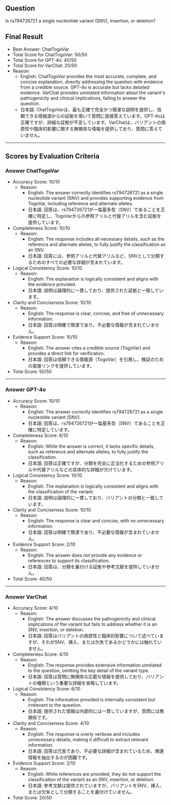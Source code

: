 ## Question

Is rs794726721 a single nucleotide variant (SNV), insertion, or deletion?

## Final Result

- Best Answer: ChatTogoVar
- Total Score for ChatTogoVar: 50/50
- Total Score for GPT-4o: 40/50
- Total Score for VarChat: 20/50
- Reason:
  - English: ChatTogoVar provides the most accurate, complete, and concise explanation, directly addressing the question with evidence from a credible source. GPT-4o is accurate but lacks detailed evidence. VarChat provides unrelated information about the variant's pathogenicity and clinical implications, failing to answer the question.
  - 日本語: ChatTogoVarは、最も正確で完全かつ簡潔な説明を提供し、信頼できる情報源からの証拠を用いて質問に直接答えています。GPT-4oは正確ですが、詳細な証拠が不足しています。VarChatは、バリアントの病原性や臨床的影響に関する無関係な情報を提供しており、質問に答えていません。

---

## Scores by Evaluation Criteria

### Answer ChatTogoVar
- Accuracy Score: 10/10
  - Reason: 
    - English: The answer correctly identifies rs794726721 as a single nucleotide variant (SNV) and provides supporting evidence from TogoVar, including reference and alternate alleles.
    - 日本語: 回答は、rs794726721が一塩基多型（SNV）であることを正確に特定し、TogoVarからの参照アリルと代替アリルを含む証拠を提供しています。
- Completeness Score: 10/10
  - Reason: 
    - English: The response includes all necessary details, such as the reference and alternate alleles, to fully justify the classification as an SNV.
    - 日本語: 回答には、参照アリルと代替アリルなど、SNVとして分類するためのすべての必要な詳細が含まれています。
- Logical Consistency Score: 10/10
  - Reason: 
    - English: The explanation is logically consistent and aligns with the evidence provided.
    - 日本語: 説明は論理的に一貫しており、提供された証拠と一致しています。
- Clarity and Conciseness Score: 10/10
  - Reason: 
    - English: The response is clear, concise, and free of unnecessary information.
    - 日本語: 回答は明確で簡潔であり、不必要な情報が含まれていません。
- Evidence Support Score: 10/10
  - Reason: 
    - English: The answer cites a credible source (TogoVar) and provides a direct link for verification.
    - 日本語: 回答は信頼できる情報源（TogoVar）を引用し、検証のための直接リンクを提供しています。
- Total Score: 50/50

---

### Answer GPT-4o
- Accuracy Score: 10/10
  - Reason: 
    - English: The answer correctly identifies rs794726721 as a single nucleotide variant (SNV).
    - 日本語: 回答は、rs794726721が一塩基多型（SNV）であることを正確に特定しています。
- Completeness Score: 8/10
  - Reason: 
    - English: While the answer is correct, it lacks specific details, such as reference and alternate alleles, to fully justify the classification.
    - 日本語: 回答は正確ですが、分類を完全に正当化するための参照アリルや代替アリルなどの具体的な詳細が欠けています。
- Logical Consistency Score: 10/10
  - Reason: 
    - English: The explanation is logically consistent and aligns with the classification of the variant.
    - 日本語: 説明は論理的に一貫しており、バリアントの分類と一致しています。
- Clarity and Conciseness Score: 10/10
  - Reason: 
    - English: The response is clear and concise, with no unnecessary information.
    - 日本語: 回答は明確で簡潔であり、不必要な情報が含まれていません。
- Evidence Support Score: 2/10
  - Reason: 
    - English: The answer does not provide any evidence or references to support its classification.
    - 日本語: 回答は、分類を裏付ける証拠や参考文献を提供していません。
- Total Score: 40/50

---

### Answer VarChat
- Accuracy Score: 4/10
  - Reason: 
    - English: The answer discusses the pathogenicity and clinical implications of the variant but fails to address whether it is an SNV, insertion, or deletion.
    - 日本語: 回答はバリアントの病原性と臨床的影響について述べていますが、それがSNV、挿入、または欠失であるかどうかには触れていません。
- Completeness Score: 4/10
  - Reason: 
    - English: The response provides extensive information unrelated to the question, omitting the key detail of the variant type.
    - 日本語: 回答は質問に無関係な広範な情報を提供しており、バリアントの種類という重要な詳細を省略しています。
- Logical Consistency Score: 6/10
  - Reason: 
    - English: The information provided is internally consistent but irrelevant to the question.
    - 日本語: 提供された情報は内部的には一貫していますが、質問には無関係です。
- Clarity and Conciseness Score: 4/10
  - Reason: 
    - English: The response is overly verbose and includes unnecessary details, making it difficult to extract relevant information.
    - 日本語: 回答は冗長であり、不必要な詳細が含まれているため、関連情報を抽出するのが困難です。
- Evidence Support Score: 2/10
  - Reason: 
    - English: While references are provided, they do not support the classification of the variant as an SNV, insertion, or deletion.
    - 日本語: 参考文献は提供されていますが、バリアントをSNV、挿入、または欠失として分類することを裏付けていません。
- Total Score: 20/50